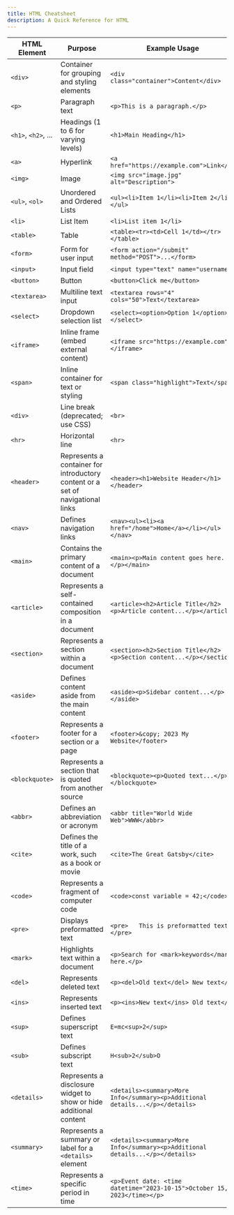 ```yaml
---
title: HTML Cheatsheet
description: A Quick Reference for HTML
---
```


| HTML Element        | Purpose                                     | Example Usage                             |
|---------------------|---------------------------------------------|------------------------------------------|
| `<div>`             | Container for grouping and styling elements | `<div class="container">Content</div>`   |
| `<p>`               | Paragraph text                              | `<p>This is a paragraph.</p>`            |
| `<h1>`, `<h2>`, ... | Headings (1 to 6 for varying levels)       | `<h1>Main Heading</h1>`                  |
| `<a>`               | Hyperlink                                   | `<a href="https://example.com">Link</a>` |
| `<img>`             | Image                                       | `<img src="image.jpg" alt="Description">`|
| `<ul>`, `<ol>`     | Unordered and Ordered Lists                 | `<ul><li>Item 1</li><li>Item 2</li></ul>` |
| `<li>`              | List Item                                   | `<li>List item 1</li>`                   |
| `<table>`           | Table                                       | `<table><tr><td>Cell 1</td></tr></table>`|
| `<form>`            | Form for user input                         | `<form action="/submit" method="POST">...</form>` |
| `<input>`           | Input field                                 | `<input type="text" name="username">`     |
| `<button>`          | Button                                      | `<button>Click me</button>`              |
| `<textarea>`        | Multiline text input                        | `<textarea rows="4" cols="50">Text</textarea>` |
| `<select>`          | Dropdown selection list                     | `<select><option>Option 1</option></select>` |
| `<iframe>`          | Inline frame (embed external content)       | `<iframe src="https://example.com"></iframe>` |
| `<span>`            | Inline container for text or styling        | `<span class="highlight">Text</span>`     |
| `<div>`             | Line break (deprecated; use CSS)            | `<br>`                                    |
| `<hr>`              | Horizontal line                             | `<hr>`                                    |
| `<header>`           | Represents a container for introductory content or a set of navigational links | `<header><h1>Website Header</h1></header>` |
| `<nav>`              | Defines navigation links                     | `<nav><ul><li><a href="/home">Home</a></li></ul></nav>` |
| `<main>`             | Contains the primary content of a document  | `<main><p>Main content goes here.</p></main>` |
| `<article>`          | Represents a self-contained composition in a document | `<article><h2>Article Title</h2><p>Article content...</p></article>` |
| `<section>`          | Represents a section within a document      | `<section><h2>Section Title</h2><p>Section content...</p></section>` |
| `<aside>`            | Defines content aside from the main content | `<aside><p>Sidebar content...</p></aside>`   |
| `<footer>`           | Represents a footer for a section or a page | `<footer>&copy; 2023 My Website</footer>`    |
| `<blockquote>`       | Represents a section that is quoted from another source | `<blockquote><p>Quoted text...</p></blockquote>` |
| `<abbr>`             | Defines an abbreviation or acronym          | `<abbr title="World Wide Web">WWW</abbr>`   |
| `<cite>`             | Defines the title of a work, such as a book or movie | `<cite>The Great Gatsby</cite>`           |
| `<code>`             | Represents a fragment of computer code      | `<code>const variable = 42;</code>`         |
| `<pre>`              | Displays preformatted text                   | `<pre>   This is preformatted text.   </pre>` |
| `<mark>`             | Highlights text within a document           | `<p>Search for <mark>keywords</mark> here.</p>` |
| `<del>`              | Represents deleted text                      | `<p><del>Old text</del> New text</p>`       |
| `<ins>`              | Represents inserted text                     | `<p><ins>New text</ins> Old text</p>`       |
| `<sup>`              | Defines superscript text                     | `E=mc<sup>2</sup>`                         |
| `<sub>`              | Defines subscript text                       | `H<sub>2</sub>O`                           |
| `<details>`          | Represents a disclosure widget to show or hide additional content | `<details><summary>More Info</summary><p>Additional details...</p></details>` |
| `<summary>`          | Represents a summary or label for a `<details>` element | `<details><summary>More Info</summary><p>Additional details...</p></details>` |
| `<time>`             | Represents a specific period in time         | `<p>Event date: <time datetime="2023-10-15">October 15, 2023</time></p>` |